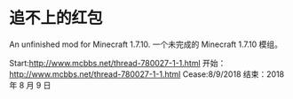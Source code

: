 # 追不上的红包
An unfinished mod for Minecraft 1.7.10. 
一个未完成的 Minecraft 1.7.10 模组。

Start:http://www.mcbbs.net/thread-780027-1-1.html 
开始：http://www.mcbbs.net/thread-780027-1-1.html
Cease:8/9/2018 
结束：2018 年 8 月 9 日
